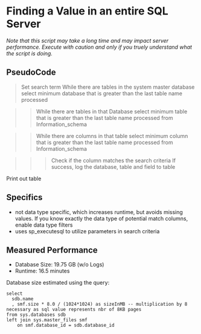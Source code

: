 # Finding a Value in an entire SQL Server
*Note that this script may take a long time and may impact server performance. 
Execute with caution and only if you truely understand what the script is doing.*


## PseudoCode
> Set search term
> While there are tables in the system master database
   select minimum database that is greater than the last table name processed

>> While there are tables in that Database
   select minimum table that is greater than the last table name processed from Information_schema

>> While there are columns in that table
   select minimum column that is greater than the last table name processed from Information_schema
   
>>> Check if the column matches the search criteria
    If success, log the database, table and field to table
          
 
 
 Print out table
 
 ## Specifics
 + not data type specific, which increases runtime, but avoids missing values. If you know exactly the data type of potential match columns, enable data type filters
 + uses sp_executesql to utilize parameters in search criteria
 
 ## Measured Performance 
 + Database Size: 19.75 GB (w/o Logs)
 + Runtime: 16.5 minutes
        
 Database size estimated using the query:
  
```
select
  sdb.name
  , smf.size * 8.0 / (1024*1024) as sizeInMB -- multiplication by 8 necessary as sql value represents nbr of 8KB pages
from sys.databases sdb
left join sys.master_files smf
	on smf.database_id = sdb.database_id
```
          
